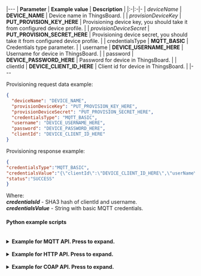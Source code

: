 |---
| **Parameter**             | **Example value**                            | **Description**                                                                |
|:-|:-|-
| *deviceName*              | **DEVICE_NAME**                              | Device name in ThingsBoard.                                                    |
| *provisionDeviceKey*      | **PUT_PROVISION_KEY_HERE**                   | Provisioning device key, you should take it from configured device profile.    |
| *provisionDeviceSecret*   | **PUT_PROVISION_SECRET_HERE**                | Provisioning device secret, you should take it from configured device profile. | 
| credentialsType           | **MQTT_BASIC**                               | Credentials type parameter.                                                    |
| username                  | **DEVICE_USERNAME_HERE**                     | Username for device in ThingsBoard.                                            |
| password                  | **DEVICE_PASSWORD_HERE**                     | Password for device in ThingsBoard.                                            |
| clientId                  | **DEVICE_CLIENT_ID_HERE**                    | Client id for device in ThingsBoard.                                           |
|---

Provisioning request data example:
 
```json
{
  "deviceName": "DEVICE_NAME",
  "provisionDeviceKey": "PUT_PROVISION_KEY_HERE",
  "provisionDeviceSecret": "PUT_PROVISION_SECRET_HERE",
  "credentialsType": "MQTT_BASIC",
  "username": "DEVICE_USERNAME_HERE",
  "password": "DEVICE_PASSWORD_HERE",
  "clientId": "DEVICE_CLIENT_ID_HERE"
}
```

Provisioning response example:

```json
{
"credentialsType":"MQTT_BASIC",
"credentialsValue":"{\"clientId\":\"DEVICE_CLIENT_ID_HERE\",\"userName\":\"DEVICE_USERNAME_HERE\",\"password\":\"DEVICE_PASSWORD_HERE\"}",
"status":"SUCCESS"
}
```

Where:  
***credentialsId*** - SHA3 hash of clientId and username.  
***credentialsValue*** - String with basic MQTT credentials.  


#### Python example scripts

<br>
<details>

<summary>
<b>Example for MQTT API. Press to expand.</b>
</summary>

{% highlight python %}

from paho.mqtt.client import Client
from json import dumps, loads

RESULT_CODES = {
    1: "incorrect protocol version",
    2: "invalid client identifier",
    3: "server unavailable",
    4: "bad username or password",
    5: "not authorised",
    }


THINGSBOARD_HOST = "cloud.thingsboard.io"  # ThingsBoard instance host
THINGSBOARD_PORT = 1883  # ThingsBoard instance MQTT port

PROVISION_DEVICE_KEY = "PUT_PROVISION_KEY_HERE"  # Provision device key, replace this value with your value from device profile.
PROVISION_DEVICE_SECRET = "PUT_PROVISION_SECRET_HERE"  # Provision device secret, replace this value with your value from device profile.


PROVISION_REQUEST = {"provisionDeviceKey": PROVISION_DEVICE_KEY,
                     "provisionDeviceSecret": PROVISION_DEVICE_SECRET,
                     "deviceName": "DEVICE_NAME",
                     "credentialsType": "MQTT_BASIC",
                     "username": "DEVICE_USERNAME_HERE",
                     "password": "DEVICE_PASSWORD_HERE",
                     "clientId": "DEVICE_CLIENT_ID_HERE",
                     }


class ProvisionClient(Client):
    PROVISION_REQUEST_TOPIC = "/provision/request"
    PROVISION_RESPONSE_TOPIC = "/provision/response"

    def __init__(self, host, port, provision_request):
        super().__init__()
        self._host = host
        self._port = port
        self._username = "provision"
        self.on_connect = self.__on_connect
        self.on_message = self.__on_message
        self.__provision_request = provision_request

    def __on_connect(self, client, userdata, flags, rc):  # Callback for connect
        if rc == 0:
            print("[Provisioning client] Connected to ThingsBoard ")
            client.subscribe(self.PROVISION_RESPONSE_TOPIC)  # Subscribe to provisioning response topic
            provision_request = dumps(self.__provision_request)
            print("[Provisioning client] Sending provisioning request %s" % provision_request)
            client.publish(self.PROVISION_REQUEST_TOPIC, provision_request)  # Publishing provisioning request topic
        else:
            print("[Provisioning client] Cannot connect to ThingsBoard!, result: %s" % RESULT_CODES[rc])

    def __on_message(self, client, userdata, msg):
        decoded_payload = msg.payload.decode("UTF-8")
        print("[Provisioning client] Received data from ThingsBoard: %s" % decoded_payload)
        decoded_message = loads(decoded_payload)
        provision_device_status = decoded_message.get("status")
        if provision_device_status == "SUCCESS":
            self.__save_credentials(decoded_message["credentialsValue"])
        else:
            print("[Provisioning client] Provisioning was unsuccessful with status %s and message: %s" % (provision_device_status, decoded_message["errorMsg"]))
        self.disconnect()

    def provision(self):
        print("[Provisioning client] Connecting to ThingsBoard (provisioning client)")
        self.__clean_credentials()
        self.connect(self._host, self._port, 60)
        self.loop_forever()

    def get_new_client(self):
        client_credentials = loads(self.__get_credentials())
        new_client = None
        if client_credentials:
            new_client = Client(client_id=client_credentials["clientId"])  # Setting client id
            new_client.username_pw_set(client_credentials["userName"], client_credentials["password"])  # Setting username and password for ThingsBoard client
            print("[Provisioning client] Read credentials from file.")
        else:
            print("[Provisioning client] Cannot read credentials from file!")
        return new_client

    @staticmethod
    def __get_credentials():
        new_credentials = None
        try:
            with open("credentials", "r") as credentials_file:
                new_credentials = credentials_file.read()
        except Exception as e:
            print(e)
        return new_credentials

    @staticmethod
    def __save_credentials(credentials):
        with open("credentials", "w") as credentials_file:
            credentials_file.write(credentials)

    @staticmethod
    def __clean_credentials():
        open("credentials", "w").close()


def on_tb_connected(client, userdata, flags, rc):  # Callback for connect with received credentials
    if rc == 0:
        print("[ThingsBoard client] Connected to ThingsBoard with credentials: username: %s, password: %s, client id: %s" % (client._username, client._password, client._client_id))
    else:
        print("[ThingsBoard client] Cannot connect to ThingsBoard!, result: %s" % RESULT_CODES[rc])


if __name__ == '__main__':
    provision_client = ProvisionClient(THINGSBOARD_HOST, THINGSBOARD_PORT, PROVISION_REQUEST)
    provision_client.provision()  # Request provisioned data
    tb_client = provision_client.get_new_client()  # Getting client with provisioned data
    if tb_client:
        tb_client.on_connect = on_tb_connected  # Setting callback for connect
        tb_client.connect(THINGSBOARD_HOST, THINGSBOARD_PORT, 60)
        tb_client.loop_forever()  # Starting infinity loop
    else:
        print("Client was not created!")

{% endhighlight %}
</details>

<br>
<details>

<summary>
<b>Example for HTTP API. Press to expand.</b>
</summary>

{% highlight python %}
from requests import post


to_publish = {"deviceName": "DEVICE_NAME",
              "provisionDeviceKey": "u7piawkboq8v32dmcmpp",
              "provisionDeviceSecret": "jpmwdn8ptlswmf4m29bw",
              "credentialsType": "MQTT_BASIC",
              "username": "DeviceUsername",
              "password": "DevicePassword",
              "clientId": "DeviceClientId"
              }  # Creating request


if __name__ == '__main__':
    response = post("http://127.0.0.1:8080/api/v1/provision", json=to_publish)
    print(response.json())

{% endhighlight %}
</details>

<br>
<details>

<summary>
<b>Example for COAP API. Press to expand.</b>
</summary>
<br>

To communicate with ThingsBoard we will use CoAPthon3 module, so we should install it: <br><br>

<b>pip3 install coapthon3 --user</b>

<br><br>

{% highlight python %}


from coapthon.client.helperclient import HelperClient
from json import dumps

to_publish = {"deviceName": "DEVICE_NAME",
              "provisionDeviceKey": "u7piawkboq8v32dmcmpp",
              "provisionDeviceSecret": "jpmwdn8ptlswmf4m29bw",
              "credentialsType": "MQTT_BASIC",
              "username": "DeviceUsername",
              "password": "DevicePassword",
              "clientId": "DeviceClientId"
              }  # Creating request

if __name__ == '__main__':
    client = HelperClient(server=('127.0.0.1', 5683))
    response = client.post('/api/v1/provision', dumps(to_publish))
    print(response.payload)
    client.stop()

{% endhighlight %}
</details>